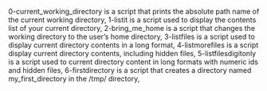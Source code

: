 0-current_working_directory is a script that prints the absolute path name of the current working directory,
1-listit is a script used to display the contents list of your current directory,
2-bring_me_home is a script that changes the working directory to the user’s home directory,
3-listfiles is a script used to display current directory contents in a long format,
4-listmorefiles is a script display current directory contents, including hidden files,
5-listfilesdigitonly is a script used to current directory content in long formats with numeric ids and hidden files,
6-firstdirectory is a script that creates a directory named my_first_directory in the /tmp/ directory,
